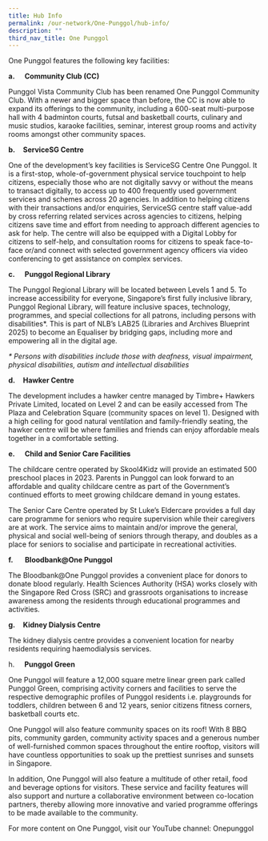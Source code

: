 ```yaml
---
title: Hub Info
permalink: /our-network/One-Punggol/hub-info/
description: ""
third_nav_title: One Punggol
---
```

One Punggol features the following key facilities:

**a.**     **Community Club (CC)**

Punggol Vista Community Club has been renamed One Punggol Community Club. With a newer and bigger space than before, the CC is now able to expand its offerings to the community, including a 600-seat multi-purpose hall with 4 badminton courts, futsal and basketball courts, culinary and music studios, karaoke facilities, seminar, interest group rooms and activity rooms amongst other community spaces.

**b.**    **ServiceSG Centre**

One of the development’s key facilities is ServiceSG Centre One Punggol. It is a first-stop, whole-of-government physical service touchpoint to help citizens, especially those who are not digitally savvy or without the means to transact digitally, to access up to 400 frequently used government services and schemes across 20 agencies. In addition to helping citizens with their transactions and/or enquiries, ServiceSG centre staff value-add by cross referring related services across agencies to citizens, helping citizens save time and effort from needing to approach different agencies to ask for help. The centre will also be equipped with a Digital Lobby for citizens to self-help, and consultation rooms for citizens to speak face-to-face or/and connect with selected government agency officers via video conferencing to get assistance on complex services.

**c.**     **Punggol Regional Library**

The Punggol Regional Library will be located between Levels 1 and 5. To increase accessibility for everyone, Singapore’s first fully inclusive library, Punggol Regional Library, will feature inclusive spaces, technology, programmes, and special collections for all patrons, including persons with disabilities\*. This is part of NLB’s LAB25 (Libraries and Archives Blueprint 2025) to become an Equaliser by bridging gaps, including more and empowering all in the digital age.

_\* Persons with disabilities include those with deafness, visual impairment, physical disabilities, autism and intellectual disabilities_

**d.**    **Hawker Centre**

The development includes a hawker centre managed by Timbre+ Hawkers Private Limited, located on Level 2 and can be easily accessed from The Plaza and Celebration Square (community spaces on level 1). Designed with a high ceiling for good natural ventilation and family-friendly seating, the hawker centre will be where families and friends can enjoy affordable meals together in a comfortable setting.

**e.**     **Child and Senior Care Facilities**

The childcare centre operated by Skool4Kidz will provide an estimated 500 preschool places in 2023. Parents in Punggol can look forward to an affordable and quality childcare centre as part of the Government’s continued efforts to meet growing childcare demand in young estates.

The Senior Care Centre operated by St Luke’s Eldercare provides a full day care programme for seniors who require supervision while their caregivers are at work. The service aims to maintain and/or improve the general, physical and social well-being of seniors through therapy, and doubles as a place for seniors to socialise and participate in recreational activities.

**f.**      **Bloodbank@One Punggol**

The Bloodbank@One Punggol provides a convenient place for donors to donate blood regularly. Health Sciences Authority (HSA) works closely with the Singapore Red Cross (SRC) and grassroots organisations to increase awareness among the residents through educational programmes and activities.

**g.**    **Kidney Dialysis Centre**

The kidney dialysis centre provides a convenient location for nearby residents requiring haemodialysis services.

h.     **Punggol Green**

One Punggol will feature a 12,000 square metre linear green park called Punggol Green, comprising activity corners and facilities to serve the respective demographic profiles of Punggol residents i.e. playgrounds for toddlers, children between 6 and 12 years, senior citizens fitness corners, basketball courts etc.

One Punggol will also feature community spaces on its roof! With 8 BBQ pits, community garden, community activity spaces and a generous number of well-furnished common spaces throughout the entire rooftop, visitors will have countless opportunities to soak up the prettiest sunrises and sunsets in Singapore.

In addition, One Punggol will also feature a multitude of other retail, food and beverage options for visitors. These service and facility features will also support and nurture a collaborative environment between co-location partners, thereby allowing more innovative and varied programme offerings to be made available to the community.

For more content on One Punggol, visit our YouTube channel: Onepunggol

![]()